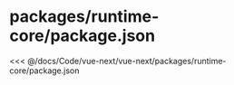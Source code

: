 # packages/runtime-core/package.json

<<< @/docs/Code/vue-next/vue-next/packages/runtime-core/package.json
